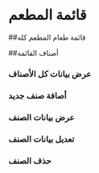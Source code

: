 # قائمة المطعم


##قائمة طعام المطعم كله

<api-ref title="get all  menu of restaurant" verb="Get" route="/api/menu/{restaurant}" :response-codes="[200]">
    <template v-slot:description>
جلب كل بيانات قائمة المطعم   
 </template>
    <template v-slot:200>
        <pre>
{
    "menu":[array],
}
        </pre>
    </template>
</api-ref>


##أصناف القائمة


### عرض بيانات كل الأصناف

<api-ref title="get all  categories data" verb="Get" route="/api/menu/restaurant/categories/{restaurant}" :response-codes="[200]">
    <template v-slot:description>
جلب كل بيانات الأصناف   
 </template>
     <template v-slot:headers>
        <api-ref-item name="Bearer Token" :required="true" type="string" example="application/json">
            Accept json responses
        </api-ref-item>
    </template>
    <template v-slot:200>
        <pre>
{
    "categories":[array],
}
        </pre>
    </template>
</api-ref>

###   أصافة  صنف جديد

<api-ref title="create new category" verb="post" route="/api/menu/category/{restaurant}" :response-codes="[200]">
    <template v-slot:description>
 إدخال بيانات  الصنف الجديد 
    </template>
    <template v-slot:body>
        <api-ref-item name="name" :required="true" type="string">
            the category name (in english and it will be auto translated to arabic and swedish) 
        </api-ref-item>
        <api-ref-item name="description" :required="true" type="text">
             the description of category (in the origin language (no translation will be applied))
        </api-ref-item>
    </template>
    </template>
     <template v-slot:headers>
        <api-ref-item name="Bearer Token" :required="true" type="string" example="application/json">
            Accept json responses
        </api-ref-item>
    </template>
    <template v-slot:200>
        <pre>
{
    "message": "A new category  created successfully",
}
        </pre>
    </template>
</api-ref>

### عرض بيانات الصنف

<api-ref title="get category data" verb="Get" route="/api/menu/category/{category}" :response-codes="[200]">
    <template v-slot:description>
جلب  بيانات الصنف   
 </template>
     <template v-slot:headers>
        <api-ref-item name="Bearer Token" :required="true" type="string" example="application/json">
            Accept json responses
        </api-ref-item>
    </template>
    <template v-slot:200>
        <pre>
{
    "category":{},
}
        </pre>
    </template>
</api-ref>


### تعديل  بيانات الصنف

<api-ref title="update  category data" verb="patch" route="/api/menu/category/{category}" :response-codes="[200]">
    <template v-slot:description>
 تعديل بيانات  الصنف  
    </template>
     <template v-slot:body>
        <api-ref-item name="name" :required="false" type="string">
            the category name (in english and it will be auto translated to arabic and swedish) 
        </api-ref-item>
        <api-ref-item name="description" :required="false" type="text">
             the description of category (in the origin language (no translation will be applied))
        </api-ref-item>
    </template>
     <template v-slot:headers>
        <api-ref-item name="Bearer Token" :required="true" type="string" example="application/json">
            Accept json responses
        </api-ref-item>
    </template>
    <template v-slot:200>
        <pre>
{
    "message": "A category  updated successfully",
}
        </pre>
    </template>
</api-ref>

###  حذف الصنف

<api-ref title=" delete category data" verb="delete" route="/api/menu/category/{category}" :response-codes="[200]">
    <template v-slot:description>
  حذف الصنف   
 </template>
     <template v-slot:headers>
        <api-ref-item name="Bearer Token" :required="true" type="string" example="application/json">
            Accept json responses
        </api-ref-item>
    </template>
    <template v-slot:200>
        <pre>
{
    "message": "A  category  deleted successfully",
}
        </pre>
    </template>
</api-ref>

